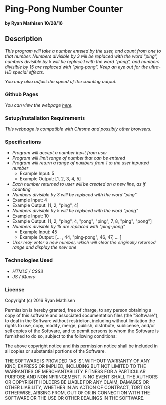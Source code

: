 # Ping-Pong Number Counter

#### by Ryan Mathisen 10/28/16

## Description

_This program will take a number entered by the user, and count from one to that number. Numbers divisible by 3 will be replaced with the word "ping", numbers divisible by 5 will be replaced with the word "pong", and numbers divisible by 15 are replaced with "ping-pong". Keep an eye out for the ultra-HD special effects._

_You may also adjust the speed of the counting output._

### Github Pages

_You can view the webpage [here](https://rtmath.github.io/week3project/)._

### Setup/Installation Requirements

_This webpage is compatible with Chrome and possibly other browsers._

### Specifications
* _Program will accept a number input from user_
* _Program will limit range of number that can be entered_
* _Program will return a range of numbers from 1 to the user inputted number_
  * Example Input: 5
  * Example Output: [1, 2, 3, 4, 5]
* _Each number returned to user will be created on a new line, as if counting_
* _Numbers divisible by 3 will be replaced with the word "ping"_
 * Example Input: 4
 * Example Output: [1, 2, "ping", 4]
* _Numbers divisible by 5 will be replaced with the word "pong"_
 * Example Input: 10
 * Example Output: [1, 2, "ping", 4, "pong", "ping", 7, 8, "ping", "pong"]
* _Numbers divisible by 15 are replaced with "ping-pong"_
  * Example Input: 45
  * Example Output: [... , 44, "ping-pong", 46, 47, ... ]
* _User may enter a new number, which will clear the originally returned range and display the new one_

### Technologies Used

* _HTML5 / CSS3_
* _JS / jQuery_

### License

Copyright (c) 2016 Ryan Mathisen

Permission is hereby granted, free of charge, to any person obtaining a copy of this software and associated documentation files (the "Software"), to deal in the Software without restriction, including without limitation the rights to use, copy, modify, merge, publish, distribute, sublicense, and/or sell copies of the Software, and to permit persons to whom the Software is furnished to do so, subject to the following conditions:

The above copyright notice and this permission notice shall be included in all copies or substantial portions of the Software.

THE SOFTWARE IS PROVIDED "AS IS", WITHOUT WARRANTY OF ANY KIND, EXPRESS OR IMPLIED, INCLUDING BUT NOT LIMITED TO THE WARRANTIES OF MERCHANTABILITY, FITNESS FOR A PARTICULAR PURPOSE AND NONINFRINGEMENT. IN NO EVENT SHALL THE AUTHORS OR COPYRIGHT HOLDERS BE LIABLE FOR ANY CLAIM, DAMAGES OR OTHER LIABILITY, WHETHER IN AN ACTION OF CONTRACT, TORT OR OTHERWISE, ARISING FROM, OUT OF OR IN CONNECTION WITH THE SOFTWARE OR THE USE OR OTHER DEALINGS IN THE SOFTWARE.
